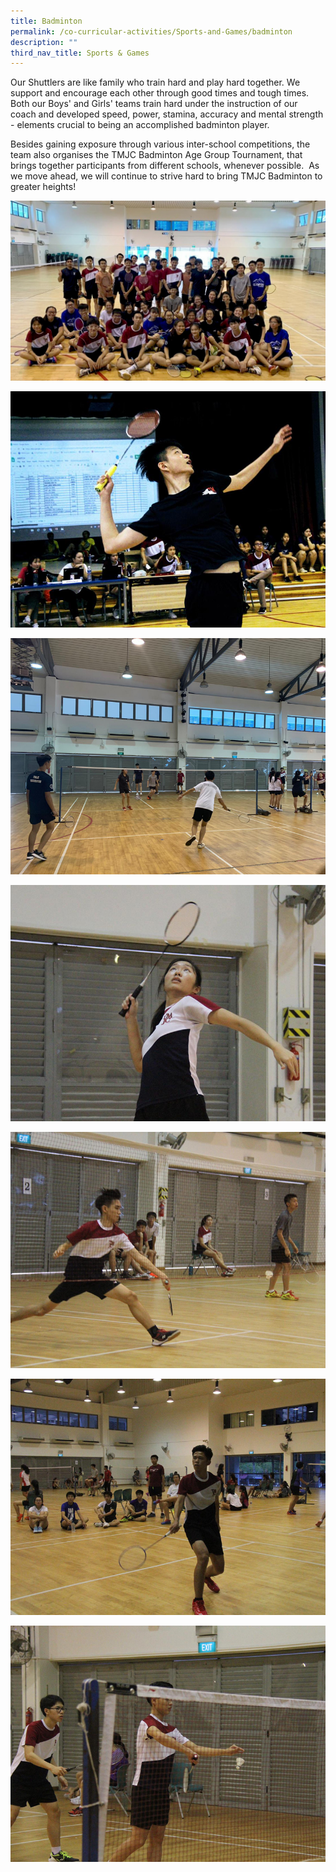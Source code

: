 ```yaml
---
title: Badminton
permalink: /co-curricular-activities/Sports-and-Games/badminton
description: ""
third_nav_title: Sports & Games
---
```

Our Shuttlers are like family who train hard and play hard together. We support and encourage each other through good times and tough times. Both our Boys' and Girls' teams train hard under the instruction of our coach and developed speed, power, stamina, accuracy and mental strength - elements crucial to being an accomplished badminton player.  
  
Besides gaining exposure through various inter-school competitions, the team also organises the TMJC Badminton Age Group Tournament, that brings together participants from different schools, whenever possible.  As we move ahead, we will continue to strive hard to bring TMJC Badminton to greater heights!

![](/images/TMJC-StudentDevelopment_CCA_Badminton_01.jpeg)

![](/images/TMJC-StudentDevelopment_CCA_Badminton_02.jpeg)

![](/images/TMJC-StudentDevelopment_CCA_Badminton_03.jpeg)

![](/images/TMJC-StudentDevelopment_CCA_Badminton_04.jpeg)

![](/images/TMJC-StudentDevelopment_CCA_Badminton_05.jpeg)

![](/images/TMJC-StudentDevelopment_CCA_Badminton_06.jpeg)

![](/images/TMJC-StudentDevelopment_CCA_Badminton_07.jpeg)


